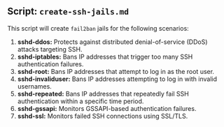 ## Script: `create-ssh-jails.md`

This script will create `fail2ban` jails for the following scenarios:

1. **sshd-ddos:** Protects against distributed denial-of-service (DDoS) attacks targeting SSH.
1. **sshd-iptables:** Bans IP addresses that trigger too many SSH authentication failures.
1. **sshd-root:** Bans IP addresses that attempt to log in as the root user.
1. **sshd-invaliduser:** Bans IP addresses attempting to log in with invalid usernames.
1. **sshd-repeated:** Bans IP addresses that repeatedly fail SSH authentication within a specific time period.
1. **sshd-gssapi:** Monitors GSSAPI-based authentication failures.
1. **sshd-ssl:** Monitors failed SSH connections using SSL/TLS.

